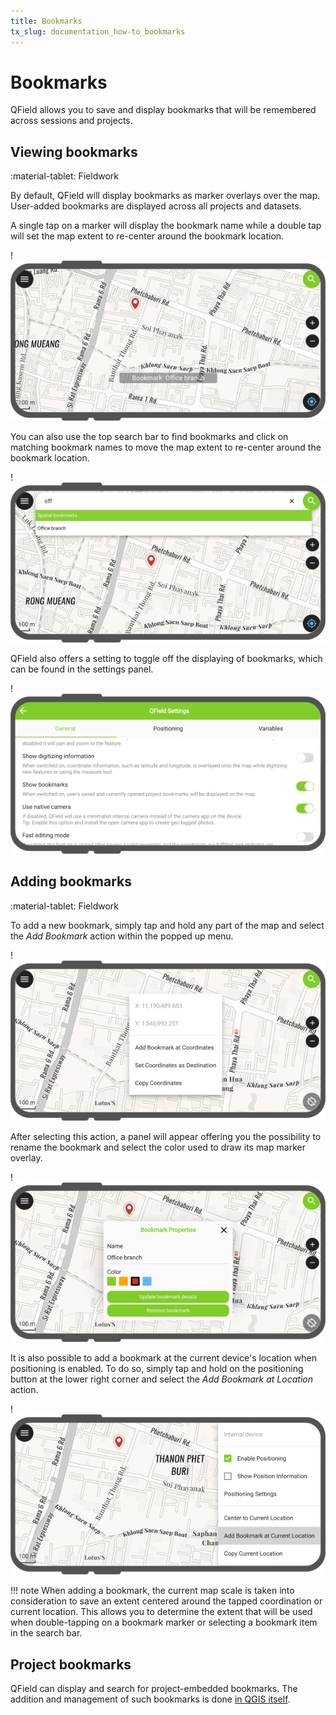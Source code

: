 ```yaml
---
title: Bookmarks
tx_slug: documentation_how-to_bookmarks
---
```


# Bookmarks

QField allows you to save and display bookmarks that will be remembered across sessions and projects.

## Viewing bookmarks
:material-tablet: Fieldwork

By default, QField will display bookmarks as marker overlays over the map. User-added bookmarks are displayed across all projects and datasets.

A single tap on a marker will display the bookmark name while a double tap will set the map extent to re-center around the bookmark location.

!![](../../assets/images/bookmarks.png)

You can also use the top search bar to find bookmarks and click on matching bookmark names to move the map extent to re-center around the bookmark location.

!![](../../assets/images/bookmarks-search.png)

QField also offers a setting to toggle off the displaying of bookmarks, which can be found in the settings panel.

!![](../../assets/images/bookmarks-toggle.png)

## Adding bookmarks
:material-tablet: Fieldwork

To add a new bookmark, simply tap and hold any part of the map and select the *Add Bookmark* action within the popped up menu.

!![](../../assets/images/bookmarks-add-from-touch.png)

After selecting this action, a panel will appear offering you the possibility to rename the bookmark and select the color used to draw its map marker overlay.

!![](../../assets/images/bookmarks-properties.png)

It is also possible to add a bookmark at the current device's location when positioning is enabled. To do so, simply tap and hold on the positioning button at the lower right corner and select the *Add Bookmark at Location* action.

!![](../../assets/images/bookmarks-add-from-location.png)

!!! note
    When adding a bookmark, the current map scale is taken into consideration to save an extent centered around the tapped coordination or current location. This allows you to determine the extent that will be used when double-tapping on a bookmark marker or selecting a bookmark item in the search bar.

## Project bookmarks

QField can display and search for project-embedded bookmarks. The addition and management of such bookmarks is done [in QGIS itself](https://docs.qgis.org/latest/en/docs/user_manual/introduction/general_tools.html#spatial-bookmarks).

